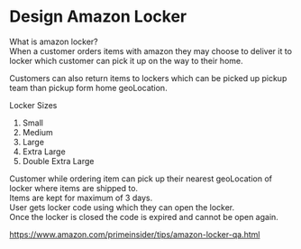 # Design Amazon Locker

What is amazon locker?  
When a customer orders items with amazon they may choose to deliver it to locker which customer can pick it up on the way to their home.
  
Customers can also return items to lockers which can be picked up pickup team than pickup form home geoLocation.  

Locker Sizes  
1. Small
2. Medium
3. Large
4. Extra Large
5. Double Extra Large

Customer while ordering item can pick up their nearest geoLocation of locker where items are shipped to.   
Items are kept for maximum of 3 days.  
User gets locker code using which they can open the locker.  
Once the locker is closed the code is expired and cannot be open again.  

https://www.amazon.com/primeinsider/tips/amazon-locker-qa.html
